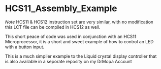 # HCS11_Assembly_Example

*Note* HCS11 & HCS12 instruction set are very similar, with no modification this LCT file can be compiled in HCS12 as well.

This short peace of code was used in conjunction with an HCS11 Microprocessor, it is a short and sweet example of how to control an LED with a button input. 

This is a much simpiler example to the Liquid crystal display controller that is also available in a seporate reposity on my DrMopa Account
